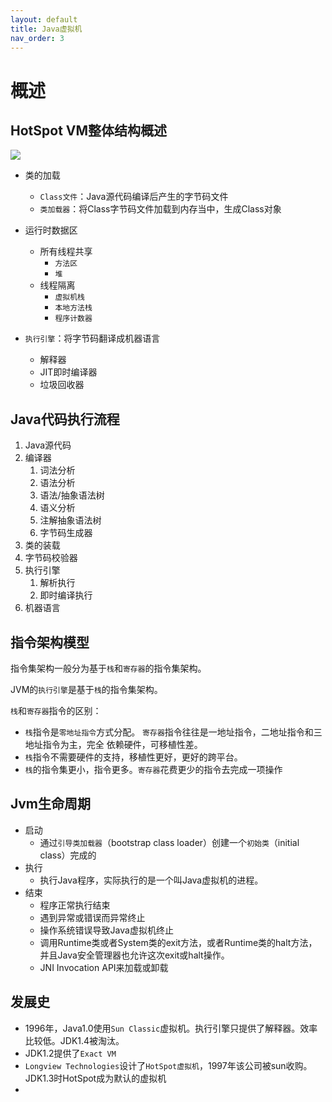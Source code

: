 ```yaml
---
layout: default
title: Java虚拟机
nav_order: 3
---
```


# 概述

## HotSpot VM整体结构概述

![](https://cdn.jsdelivr.net/gh/guosonglu/images@master/blog-img/20220310214603.png)

- 类的加载
  - `Class文件`：Java源代码编译后产生的字节码文件
  - `类加载器`：将Class字节码文件加载到内存当中，生成Class对象

- 运行时数据区
  - 所有线程共享
    - `方法区`
    - `堆`
  - 线程隔离
    - `虚拟机栈`
    - `本地方法栈`
    - `程序计数器`
    
- `执行引擎`：将字节码翻译成机器语言
  - 解释器
  - JIT即时编译器
  - 垃圾回收器


## Java代码执行流程

1. Java源代码
2. 编译器
   1. 词法分析
   2. 语法分析
   3. 语法/抽象语法树
   4. 语义分析
   5. 注解抽象语法树
   6. 字节码生成器
3. 类的装载
4. 字节码校验器
5. 执行引擎
   1. 解析执行
   2. 即时编译执行
6. 机器语言

## 指令架构模型

指令集架构一般分为基于`栈`和`寄存器`的指令集架构。

JVM的`执行引擎`是基于`栈`的指令集架构。

`栈`和`寄存器`指令的区别：

- `栈`指令是`零地址指令`方式分配。
  `寄存器`指令往往是一地址指令，二地址指令和三地址指令为主，完全
  依赖硬件，可移植性差。
- `栈`指令不需要硬件的支持，移植性更好，更好的跨平台。
- `栈`的指令集更小，指令更多。`寄存器`花费更少的指令去完成一项操作

## Jvm生命周期

- 启动
    - 通过`引导类加载器`（bootstrap class loader）创建一个`初始类`（initial class）完成的
- 执行
    - 执行Java程序，实际执行的是一个叫Java虚拟机的进程。
- 结束
    - 程序正常执行结束
    - 遇到异常或错误而异常终止
    - 操作系统错误导致Java虚拟机终止
    - 调用Runtime类或者System类的exit方法，或者Runtime类的halt方法，并且Java安全管理器也允许这次exit或halt操作。
    - JNI Invocation API来加载或卸载

## 发展史

- 1996年，Java1.0使用`Sun Classic`虚拟机。执行引擎只提供了解释器。效率比较低。JDK1.4被淘汰。
- JDK1.2提供了`Exact VM`
- `Longview Technologies`设计了`HotSpot虚拟机`，1997年该公司被sun收购。JDK1.3时HotSpot成为默认的虚拟机
- 

